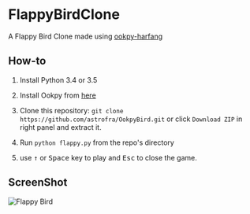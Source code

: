 FlappyBirdClone
===============

A Flappy Bird Clone made using [ookpy-harfang][1]

How-to
------

1. Install Python 3.4 or 3.5

2. Install Ookpy from [here](http://www.harfang3d.com/downloads)

3. Clone this repository: `git clone https://github.com/astrofra/OokpyBird.git` or click `Download ZIP` in right panel and extract it.

4. Run `python flappy.py` from the repo's directory

5. use <kbd>&uarr;</kbd> or <kbd>Space</kbd> key to play and <kbd>Esc</kbd> to close the game.

ScreenShot
----------

![Flappy Bird](screenshot1.png)

[1]: http://www.harfang3d.com

